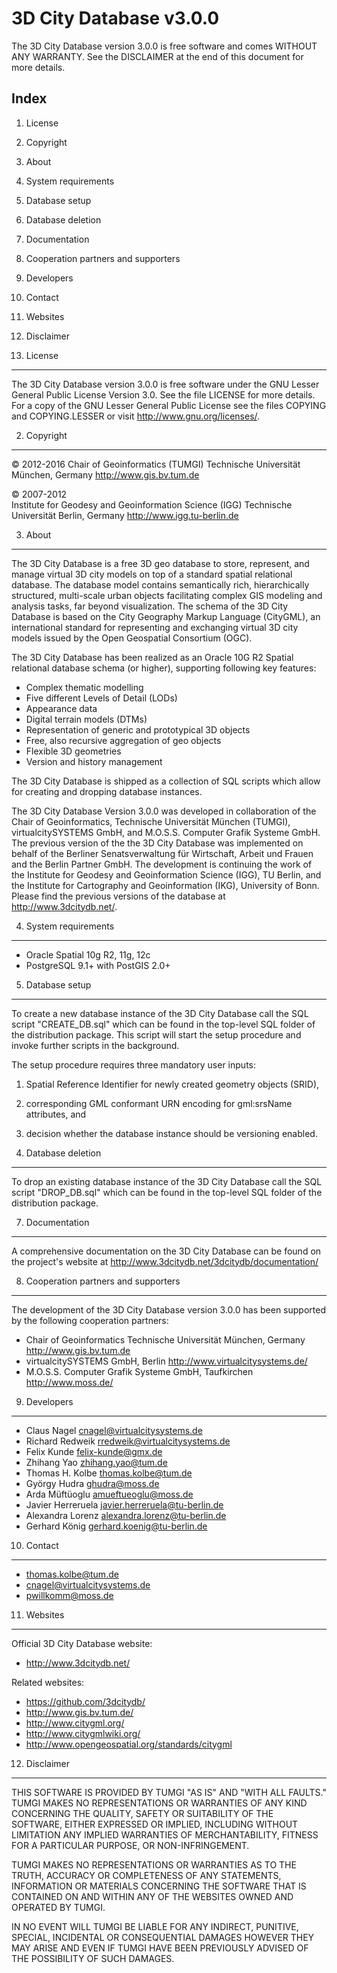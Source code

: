 3D City Database v3.0.0
========

The 3D City Database version 3.0.0 is free software and comes 
WITHOUT ANY WARRANTY. See the DISCLAIMER at the end 
of this document for more details. 


Index
--------

1. License
2. Copyright
3. About
4. System requirements
5. Database setup
6. Database deletion
7. Documentation
8. Cooperation partners and supporters
9. Developers
10. Contact
11. Websites
12. Disclaimer


1. License
----------

The 3D City Database version 3.0.0 is free software under the GNU Lesser 
General Public License Version 3.0. See the file LICENSE for more details. 
For a copy of the GNU Lesser General Public License see the files 
COPYING and COPYING.LESSER or visit http://www.gnu.org/licenses/.


2. Copyright
------------

&copy; 2012-2016 
Chair of Geoinformatics (TUMGI)
Technische Universität München, Germany
http://www.gis.bv.tum.de

&copy; 2007-2012  
Institute for Geodesy and Geoinformation Science (IGG)
Technische Universität Berlin, Germany
http://www.igg.tu-berlin.de

3. About
--------

The 3D City Database is a free 3D geo database to store, represent, and
manage virtual 3D city models on top of a standard spatial relational
database. The database model contains semantically rich, hierarchically
structured, multi-scale urban objects facilitating complex GIS modeling and
analysis tasks, far beyond visualization. The schema of the 3D City Database
is based on the City Geography Markup Language (CityGML), an international
standard for representing and exchanging virtual 3D city models issued
by the Open Geospatial Consortium (OGC).

The 3D City Database has been realized as an Oracle 10G R2 Spatial relational
database schema (or higher), supporting following key features:

* Complex thematic modelling
* Five different Levels of Detail (LODs)
* Appearance data
* Digital terrain models (DTMs)
* Representation of generic and prototypical 3D objects
* Free, also recursive aggregation of geo objects
* Flexible 3D geometries
* Version and history management

The 3D City Database is shipped as a collection of SQL scripts which allow
for creating and dropping database instances.

The 3D City Database Version 3.0.0 was developed in collaboration of the Chair of 
Geoinformatics, Technische Universität München (TUMGI), virtualcitySYSTEMS GmbH, and 
M.O.S.S. Computer Grafik Systeme GmbH. The previous version of the the 3D City Database 
was implemented on behalf of the Berliner Senatsverwaltung für Wirtschaft, Arbeit und
Frauen and the Berlin Partner GmbH. The development is continuing the work of the Institute 
for Geodesy and Geoinformation Science (IGG), TU Berlin, and the Institute for Cartography and 
Geoinformation (IKG), University of Bonn. Please find the previous versions of the database 
at http://www.3dcitydb.net/.


4. System requirements
----------------------

* Oracle Spatial 10g R2, 11g, 12c
* PostgreSQL 9.1+ with PostGIS 2.0+


5. Database setup
-----------------

To create a new database instance of the 3D City Database call the SQL script 
"CREATE_DB.sql" which can be found in the top-level SQL folder of the 
distribution package. This script will start the setup procedure and invoke 
further scripts in the background.

The setup procedure requires three mandatory user inputs:
1. Spatial Reference Identifier for newly created geometry objects (SRID),
2. corresponding GML conformant URN encoding for gml:srsName attributes, and
3. decision whether the database instance should be versioning enabled.


6. Database deletion
--------------------

To drop an existing database instance of the 3D City Database call the SQL script
"DROP_DB.sql" which can be found in the top-level SQL folder of the 
distribution package.


7. Documentation
----------------

A comprehensive documentation on the 3D City Database can be found
on the project's website at http://www.3dcitydb.net/3dcitydb/documentation/ 


8. Cooperation partners and supporters  
--------------------------------------

The development of the 3D City Database version 3.0.0 has been 
supported by the following cooperation partners:

* Chair of Geoinformatics
  Technische Universität München, Germany
  http://www.gis.bv.tum.de
* virtualcitySYSTEMS GmbH, Berlin
  http://www.virtualcitysystems.de/  
* M.O.S.S. Computer Grafik Systeme GmbH, Taufkirchen
  http://www.moss.de/  

  
9. Developers
-------------

* Claus Nagel <cnagel@virtualcitysystems.de>
* Richard Redweik <rredweik@virtualcitysystems.de>
* Felix Kunde <felix-kunde@gmx.de>
* Zhihang Yao <zhihang.yao@tum.de>
* Thomas H. Kolbe <thomas.kolbe@tum.de>
* György Hudra <ghudra@moss.de>
* Arda Müftüoglu <amueftueoglu@moss.de>
* Javier Herreruela <javier.herreruela@tu-berlin.de>
* Alexandra Lorenz <alexandra.lorenz@tu-berlin.de>
* Gerhard König <gerhard.koenig@tu-berlin.de>


10. Contact
----------

* thomas.kolbe@tum.de
* cnagel@virtualcitysystems.de
* pwillkomm@moss.de


11. Websites
------------

Official 3D City Database website: 
* http://www.3dcitydb.net/

Related websites:
* https://github.com/3dcitydb/
* http://www.gis.bv.tum.de/
* http://www.citygml.org/
* http://www.citygmlwiki.org/
* http://www.opengeospatial.org/standards/citygml


12. Disclaimer
--------------

THIS SOFTWARE IS PROVIDED BY TUMGI "AS IS" AND "WITH ALL FAULTS." 
TUMGI MAKES NO REPRESENTATIONS OR WARRANTIES OF ANY KIND CONCERNING THE 
QUALITY, SAFETY OR SUITABILITY OF THE SOFTWARE, EITHER EXPRESSED OR 
IMPLIED, INCLUDING WITHOUT LIMITATION ANY IMPLIED WARRANTIES OF 
MERCHANTABILITY, FITNESS FOR A PARTICULAR PURPOSE, OR NON-INFRINGEMENT.

TUMGI MAKES NO REPRESENTATIONS OR WARRANTIES AS TO THE TRUTH, ACCURACY OR 
COMPLETENESS OF ANY STATEMENTS, INFORMATION OR MATERIALS CONCERNING THE 
SOFTWARE THAT IS CONTAINED ON AND WITHIN ANY OF THE WEBSITES OWNED AND 
OPERATED BY TUMGI.

IN NO EVENT WILL TUMGI BE LIABLE FOR ANY INDIRECT, PUNITIVE, SPECIAL, 
INCIDENTAL OR CONSEQUENTIAL DAMAGES HOWEVER THEY MAY ARISE AND EVEN IF 
TUMGI HAVE BEEN PREVIOUSLY ADVISED OF THE POSSIBILITY OF SUCH DAMAGES.

